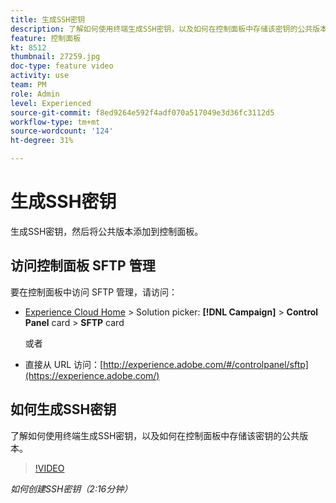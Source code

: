 ```yaml
---
title: 生成SSH密钥
description: 了解如何使用终端生成SSH密钥，以及如何在控制面板中存储该密钥的公共版本。
feature: 控制面板
kt: 8512
thumbnail: 27259.jpg
doc-type: feature video
activity: use
team: PM
role: Admin
level: Experienced
source-git-commit: f8ed9264e592f4adf070a517049e3d36fc3112d5
workflow-type: tm+mt
source-wordcount: '124'
ht-degree: 31%

---
```


# 生成SSH密钥

生成SSH密钥，然后将公共版本添加到控制面板。

## 访问控制面板 SFTP 管理

要在控制面板中访问 SFTP 管理，请访问：

* [Experience Cloud Home](https://experience.adobe.com/#/home) > Solution picker: **[!DNL Campaign]** > **Control Panel** card > **SFTP** card

   或者

* 直接从 URL 访问：[http://experience.adobe.com/#/controlpanel/sftp](https://experience.adobe.com/)

## 如何生成SSH密钥

了解如何使用终端生成SSH密钥，以及如何在控制面板中存储该密钥的公共版本。

>[!VIDEO](https://video.tv.adobe.com/v/27259?quality=12)

*如何创建SSH密钥（2:16分钟）*
